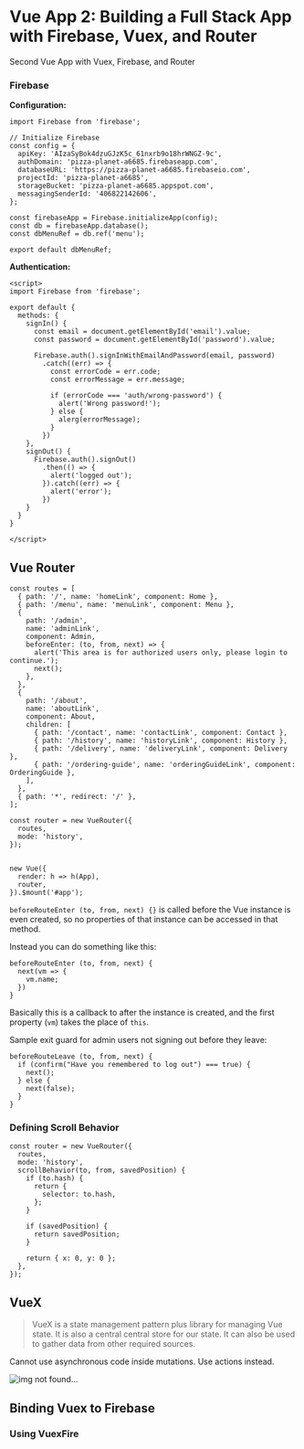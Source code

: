 # Vue App 2: Building a Full Stack App with Firebase, Vuex, and Router

Second Vue App with Vuex, Firebase, and Router


### Firebase

**Configuration:**
```
import Firebase from 'firebase';

// Initialize Firebase
const config = {
  apiKey: 'AIzaSyBok4dzuGJzK5c_61nxrb9o18hrWNGZ-9c',
  authDomain: 'pizza-planet-a6685.firebaseapp.com',
  databaseURL: 'https://pizza-planet-a6685.firebaseio.com',
  projectId: 'pizza-planet-a6685',
  storageBucket: 'pizza-planet-a6685.appspot.com',
  messagingSenderId: '406822142606',
};

const firebaseApp = Firebase.initializeApp(config);
const db = firebaseApp.database();
const dbMenuRef = db.ref('menu');

export default dbMenuRef;
```


**Authentication:**
```
<script>
import Firebase from 'firebase';

export default {
  methods: {
    signIn() {
      const email = document.getElementById('email').value;
      const password = document.getElementById('password').value;

      Firebase.auth().signInWithEmailAndPassword(email, password)
        .catch((err) => {
          const errorCode = err.code;
          const errorMessage = err.message;

          if (errorCode === 'auth/wrong-password') {
            alert('Wrong password!');
          } else {
            alerg(errorMessage);
          }
        })
    },
    signOut() {
      Firebase.auth().signOut()
        .then(() => {
          alert('logged out');
        }).catch((err) => {
          alert('error');
        })
    }
  }
}

</script>
```


## Vue Router

```
const routes = [
  { path: '/', name: 'homeLink', component: Home },
  { path: '/menu', name: 'menuLink', component: Menu },
  {
    path: '/admin',
    name: 'adminLink',
    component: Admin,
    beforeEnter: (to, from, next) => {
      alert('This area is for authorized users only, please login to continue.');
      next();
    },
  },
  {
    path: '/about',
    name: 'aboutLink',
    component: About,
    children: [
      { path: '/contact', name: 'contactLink', component: Contact },
      { path: '/history', name: 'historyLink', component: History },
      { path: '/delivery', name: 'deliveryLink', component: Delivery },
      { path: '/ordering-guide', name: 'orderingGuideLink', component: OrderingGuide },
    ],
  },
  { path: '*', redirect: '/' },
];

const router = new VueRouter({
  routes,
  mode: 'history',
});


new Vue({
  render: h => h(App),
  router,
}).$mount('#app');

```


`beforeRouteEnter (to, from, next) {}` is called before the Vue instance is even created, so no properties of that instance can be accessed in that method.

Instead you can do something like this:
```
beforeRouteEnter (to, from, next) {
  next(vm => {
    vm.name;
  })
}
```
Basically this is a callback to after the instance is created, and the first property (`vm`) takes the place of `this`.

Sample exit guard for admin users not signing out before they leave:
```
beforeRouteLeave (to, from, next) {
  if (confirm("Have you remembered to log out") === true) {
    next();
  } else {
    next(false);
  }
}
```


### Defining Scroll Behavior

```
const router = new VueRouter({
  routes,
  mode: 'history',
  scrollBehavior(to, from, savedPosition) {
    if (to.hash) {
      return {
        selector: to.hash,
      };
    }

    if (savedPosition) {
      return savedPosition;
    }

    return { x: 0, y: 0 };
  },
});
```


## VueX

> VueX is a state management pattern plus library for managing Vue state. It is also a central central store for our state. It can also be used to gather data from other required sources.


Cannot use asynchronous code inside mutations. Use actions instead.

<img src="https://i.imgur.com/hN2SvIN.png" alt="img not found..." />



## Binding Vuex to Firebase


### Using VuexFire